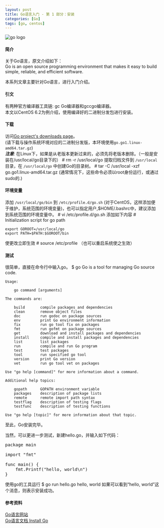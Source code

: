 ```yaml
---
layout: post
title: Go语言入门 - 第 1 部分：安装
categories: [Go]
tags: [go, centos]
---
```


![go logo][0]

#### 简介
关于Go语言，原文介绍如下：  
Go is an open source programming environment that makes it easy to build simple, reliable, and efficient software.

本系列文章主要针对Go语言，进行入门介绍。

#### 引文
有两种官方编译器工具链: gc Go编译器和gccgo编译器。  
本文以CentOS 6.2为例介绍，使用编译好的二进制分发包进行安装。
#### 下载
访问[Go project's downloads page][3]。  
(请下载与操作系统环境对应的二进制分发版，本环境使用`go.go1.linux-amd64.tar.gz`)  
***注意***: 在Linux下，如果是从老版本更新过来的，必须先将老版本删除。（一般是安装在/usr/local/go目录下的）
    # rm -r /usr/local/go
提取归档文件到 `/usr/local` 目录，在 `/usr/local/go` 中创建Go的目录树。
    # tar -C /usr/local -xzf go.go1.linux-amd64.tar.gz
(通常情况下，这些命令必须以root身份运行，或通过sudo的.)
#### 环境变量
添加 `/usr/local/go/bin` 到 `/etc/profile.d/go.sh` (对于CentOS，这样添加便于维护，系统范围的环境变量)，也可以指定用户,$HOME/.bashrc中，建议添加到系统范围的环境变量中。
    # vi /etc/profile.d/go.sh
添加如下内容
    # Initialization script for go path
    
    export GOROOT=/usr/local/go
    export PATH=$PATH:$GOROOT/bin    
使更改立即生效
    # source /etc/profile
（也可以重启系统使之生效）  
#### 测试
很简单，直接在命令行中输入go。
    $ go
    Go is a tool for managing Go source code.
    
    Usage:
    
	    go command [arguments]
    
    The commands are:
    
        build       compile packages and dependencies
        clean       remove object files
        doc         run godoc on package sources
        env         print Go environment information
        fix         run go tool fix on packages
        fmt         run gofmt on package sources
        get         download and install packages and dependencies
        install     compile and install packages and dependencies
        list        list packages
        run         compile and run Go program
        test        test packages
        tool        run specified go tool
        version     print Go version
        vet         run go tool vet on packages
    
    Use "go help [command]" for more information about a command.
    
    Additional help topics:
    
        gopath      GOPATH environment variable
        packages    description of package lists
        remote      remote import path syntax
        testflag    description of testing flags
        testfunc    description of testing functions

    Use "go help [topic]" for more information about that topic.

至此，Go安装完毕。

当然，可以更进一步测试，新建hello.go，并输入如下代码：
<pre class="prettyprint linenums">
package main

import "fmt"

func main() {
    fmt.Printf("hello, world\n")
}
</pre>
使用go的工具运行
    $ go run hello.go
    hello, world
如果可以看到“hello, world”这个消息，则表示安装成功。

#### 参考资料
[Go语言网站][1]  
[Go语言文档 Install Go][2]  

[0]: http://farm8.staticflickr.com/7234/6952562342_20050cf775_m.jpg "go logo"
[1]: http://golang.org
[2]: http://golang.org/doc/install
[3]: http://code.google.com/p/go/downloads
